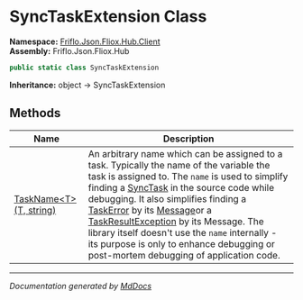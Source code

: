 ﻿<!--  
  <auto-generated>   
    The contents of this file were generated by a tool.  
    Changes to this file may be list if the file is regenerated  
  </auto-generated>   
-->

# SyncTaskExtension Class

**Namespace:** [Friflo.Json.Fliox.Hub.Client](../index.md)  
**Assembly:** Friflo.Json.Fliox.Hub

```csharp
public static class SyncTaskExtension
```

**Inheritance:** object → SyncTaskExtension

## Methods

| Name                                            | Description                                                                                                                                                                                                                                                                                                                                                                                                                                                                                                                                                                  |
| ----------------------------------------------- | ---------------------------------------------------------------------------------------------------------------------------------------------------------------------------------------------------------------------------------------------------------------------------------------------------------------------------------------------------------------------------------------------------------------------------------------------------------------------------------------------------------------------------------------------------------------------------- |
| [TaskName\<T\>(T, string)](methods/TaskName.md) | An arbitrary name which can be assigned to a task. Typically the name of the variable the task is assigned to. The `name` is used to simplify finding a [SyncTask](../SyncTask/index.md) in the source code while debugging. It also simplifies finding a [TaskError](../TaskError/index.md) by its [Message](../TaskError/properties/Message.md)or a [TaskResultException](../TaskResultException/index.md) by its Message. The library itself doesn't use the `name` internally \- its purpose is only to enhance debugging or post\-mortem debugging of application code. |

___

*Documentation generated by [MdDocs](https://github.com/ap0llo/mddocs)*
